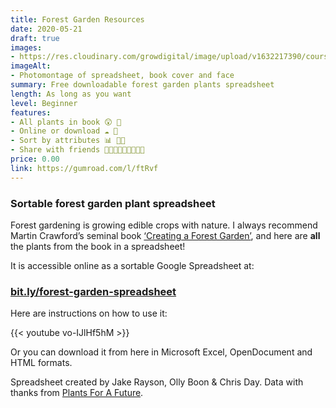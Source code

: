 ```yaml
---
title: Forest Garden Resources
date: 2020-05-21
draft: true
images: 
- https://res.cloudinary.com/growdigital/image/upload/v1632217390/course/Spreadsheet_banner.jpg
imageAlt: 
- Photomontage of spreadsheet, book cover and face
summary: Free downloadable forest garden plants spreadsheet
length: As long as you want
level: Beginner
features: 
- All plants in book 😲 🌿
- Online or download ☁️ 💚
- Sort by attributes 📊 👍🏾
- Share with friends 👩🏾‍🌾👩🏼‍🌾👩🏿‍🌾
price: 0.00
link: https://gumroad.com/l/ftRvf
---
```


### Sortable forest garden plant spreadsheet
          
Forest gardening is growing edible crops with nature. I always recommend Martin Crawford’s seminal book [‘Creating a Forest Garden’](https://www.agroforestry.co.uk/product/creating-a-forest-garden-2/), and here are **all** the plants from the book in a spreadsheet! 

It is accessible online as a sortable Google Spreadsheet at:

### [bit.ly/forest-garden-spreadsheet](https://bit.ly/forest-garden-spreadsheet)

Here are instructions on how to use it:

{{< youtube vo-IJlHf5hM >}}

Or you can download it from here in Microsoft Excel, OpenDocument and HTML formats.

Spreadsheet created by Jake Rayson, Olly Boon & Chris Day. Data with thanks from [Plants For A Future](https://pfaf.org).
